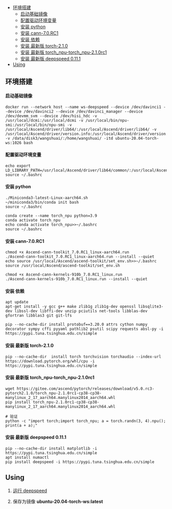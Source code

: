 - [环境搭建](#环境搭建)
    - [启动基础镜像](#启动基础镜像)
    - [配置驱动环境变量](#配置驱动环境变量)
    - [安装 python](#安装-python)
    - [安装 cann-7.0.RC1](#安装-cann-70rc1)
    - [安装 依赖](#安装-依赖)
    - [安装 最新版 torch-2.1.0](#安装-最新版-torch-210)
    - [安装 最新版 torch\_npu-torch\_npu-2.1.0rc1](#安装-最新版-torch_npu-torch_npu-210rc1)
    - [安装 最新版 deepspeed 0.11.1](#安装-最新版-deepspeed-0111)
- [Using](#using)

## 环境搭建

#### 启动基础镜像

```shell
docker run --network host --name ws-deepspeed --device /dev/davinci1 --device /dev/davinci2 --device /dev/davinci_manager --device /dev/devmm_svm --device /dev/hisi_hdc -v /usr/local/dcmi:/usr/local/dcmi -v /usr/local/bin/npu-smi:/usr/local/bin/npu-smi -v /usr/local/Ascend/driver/lib64/:/usr/local/Ascend/driver/lib64/ -v /usr/local/Ascend/driver/version.info:/usr/local/Ascend/driver/version.info -v /data/disk3/wangshuai/:/home/wangshuai/ -itd ubuntu-20.04-torch-ws:1026 bash
```

#### 配置驱动环境变量
```shell
echo export LD_LIBRARY_PATH=/usr/local/Ascend/driver/lib64/common/:/usr/local/Ascend/driver/lib64/driver/:$LD_LIBRARY_PATH>>~/.bashrc
source ~/.bashrc
```

#### 安装 python
```shell
./Miniconda3-latest-Linux-aarch64.sh
~/miniconda3/bin/conda init bash
source ~/.bashrc

conda create --name torch_npu python=3.9
conda activate torch_npu
echo conda activate torch_npu>>~/.bashrc
source ~/.bashrc
```

#### 安装 cann-7.0.RC1

```shell
chmod +x Ascend-cann-toolkit_7.0.RC1_linux-aarch64.run
./Ascend-cann-toolkit_7.0.RC1_linux-aarch64.run --install --quiet
echo source /usr/local/Ascend/ascend-toolkit/set_env.sh>>~/.bashrc
source /usr/local/Ascend/ascend-toolkit/set_env.sh

chmod +x Ascend-cann-kernels-910b_7.0.RC1_linux.run
./Ascend-cann-kernels-910b_7.0.RC1_linux.run --install --quiet
```

#### 安装 依赖
```shell
apt update
apt-get install -y gcc g++ make zlib1g zlib1g-dev openssl libsqlite3-dev libssl-dev libffi-dev unzip pciutils net-tools libblas-dev gfortran libblas3 git git-lfs

pip --no-cache-dir install protobuf==3.20.0 attrs cython numpy decorator sympy cffi pyyaml pathlib2 psutil scipy requests absl-py -i https://pypi.tuna.tsinghua.edu.cn/simple
```

#### 安装 最新版 torch-2.1.0

```shell
pip --no-cache-dir  install torch torchvision torchaudio --index-url https://download.pytorch.org/whl/cpu -i https://pypi.tuna.tsinghua.edu.cn/simple
```

#### 安装 最新版 torch_npu-torch_npu-2.1.0rc1

```shell
wget https://gitee.com/ascend/pytorch/releases/download/v5.0.rc3-pytorch2.1.0/torch_npu-2.1.0rc1-cp38-cp38-manylinux_2_17_aarch64.manylinux2014_aarch64.whl
pip install torch_npu-2.1.0rc1-cp38-cp38-manylinux_2_17_aarch64.manylinux2014_aarch64.whl

# 验证
python -c "import torch;import torch_npu; a = torch.randn(3, 4).npu(); print(a + a);"
```

#### 安装 最新版 deepspeed 0.11.1

```shell
pip --no-cache-dir install matplotlib -i https://pypi.tuna.tsinghua.edu.cn/simple
apt install numactl
pip install deepspeed -i https://pypi.tuna.tsinghua.edu.cn/simple
```

## Using

1. [运行 deepspeed](https://github.com/wangshuai09/Notebook/blob/main/DeepSpeed/cifar运行.md)

2. 保存为镜像 **ubuntu-20.04-torch-ws:latest**

